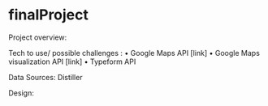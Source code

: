 # finalProject

Project overview: 

Tech to use/ possible challenges : 
• Google Maps API [link]
• Google Maps visualization API [link]
• Typeform API

Data Sources: 
Distiller

Design: 
